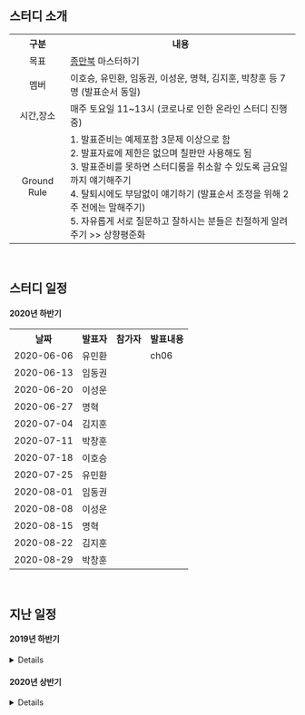 ## 스터디 소개
<table>
  <tr><th>구분</th><th>내용</th></tr>
  <tr><td align="center">목표</td><td><a href="https://book.naver.com/bookdb/book_detail.nhn?bid=7058764">종만북</a> 마스터하기</td></tr>
  <tr><td align="center">멤버</td><td>이호승, 유민환, 임동권, 이성운, 명혁, 김지훈, 박창훈 등 7명 (발표순서 동일) </td></tr>
  <tr><td align="center">시간,장소</td><td>매주 토요일 11~13시 (코로나로 인한 온라인 스터디 진행 중)</td></tr>
  <tr>
    <td align="center">Ground Rule</td>
    <td>
      1. 발표준비는 예제포함 3문제 이상으로 함<br>
      2. 발표자료에 제한은 없으며 칠판만 사용해도 됨<br>
      3. 발표준비를 못하면 스터디룸을 취소할 수 있도록 금요일까지 얘기해주기<br>
      4. 탈퇴시에도 부담없이 얘기하기 (발표순서 조정을 위해 2주 전에는 말해주기)<br>
      5. 자유롭게 서로 질문하고 잘하시는 분들은 친절하게 알려주기 >> 상향평준화<br>
    </td>
  </tr>
</table>

&nbsp;  

## 스터디 일정

#### 2020년 하반기
<table>
  <tr><th>날짜</th><th>발표자</th><th>참가자</th><th>발표내용</th></tr>
  <tr><td>2020-06-06</td><td>유민환</td><td></td><td>ch06</td>
  <tr><td>2020-06-13</td><td>임동권</td><td> </td><td> </td>
  <tr><td>2020-06-20</td><td>이성운</td><td> </td><td> </td>
  <tr><td>2020-06-27</td><td>명혁  </td><td> </td><td> </td>
  <tr><td>2020-07-04</td><td>김지훈</td><td> </td><td> </td>
  <tr><td>2020-07-11</td><td>박창훈</td><td> </td><td>	</td>
  <tr><td>2020-07-18</td><td>이호승</td><td> </td><td> </td>
  <tr><td>2020-07-25</td><td>유민환</td><td> </td><td> </td>
  <tr><td>2020-08-01</td><td>임동권</td><td> </td><td> </td>
  <tr><td>2020-08-08</td><td>이성운</td><td> </td><td>	</td>
  <tr><td>2020-08-15</td><td>명혁  </td><td> </td><td>	</td>
  <tr><td>2020-08-22</td><td>김지훈</td><td> </td><td>	</td>
  <tr><td>2020-08-29</td><td>박창훈</td><td> </td><td>	</td>
</table>

&nbsp;  

## 지난 일정

#### 2019년 하반기
<details>
<table>
  <tr><th>날짜</th><th>발표자</th><th>참가자</th><th>발표내용</th></tr>
  <tr><td>2019-08-31</td><td>명혁  </td><td>이재하,임동권,정신훈,정지완</td><td><a href="2019_2nd/ch01-03/ch01-03.md">ch01~ch03</a>, <a href="2019_2nd/ch04/ch04.md">ch04</a></td>
  <tr><td>2019-09-14</td><td>명혁  </td><td>임동권,김진태     </td><td><a href="2019_2nd/ch06/ch06.md">ch06</a></td>
  <tr><td>2019-09-21</td><td>김진태</td><td>임동권,명혁       </td><td><a href="2019_2nd/ch07/ch07.md">ch07</a></td>
  <tr><td>2019-10-05</td><td>이재하</td><td>임동권,명혁,김진태 </td><td><a href="2019_2nd/ch08/ch08(1).md">ch08(1)</a></td>
  <tr><td>2019-10-12</td><td>임동권</td><td>이재하,명혁,김진태,김지훈,오지원,이호승,허민경 </td><td><a href="2019_2nd/ch08/ch08(2).md">ch08(2)</a></td>
  <tr><td>2019-10-19</td><td>명혁  </td><td>임동권,이재하,김진태,오지원,허민경  </td><td><a href="2019_2nd/ch08/ch08(3).md">ch08(3)</a></td>
  <tr><td>2019-10-26</td><td>김진태</td><td>이재하,임동권,김지훈,오지원,이호승,허민경 </td><td><a href="2019_2nd/ch08/ch08(4).md">ch08(4)</a> </td>
  <tr><td>2019-11-02</td><td>이호승</td><td>오지원,임동권,이재하</td><td><a href="2019_2nd/ch10/ch10(1).md">ch10(1)</a></td>
  <tr><td>2019-11-09</td><td>오지원</td><td>김진태,이호승,임동권</td><td><a href="2019_2nd/ch16/ch16.md">ch16</a></td>
  <tr><td>2019-11-16</td><td>김지훈</td><td>명혁,김진태,임동권</td><td><a href="2019_2nd/ch17/ch17.md">ch17</a></td>
  <tr><td>2019-11-23</td><td>이재하</td><td>임동권,명혁,김진태,오지원,김지훈</td><td><a href="2019_2nd/ch18/ch18.md">ch18</a></td>
  <tr><td>2019-11-30</td><td>임동권</td><td>명혁,김진태,김지훈</td><td><a href="2019_2nd/ch19/ch19.md">ch19</a></td>
  <tr><td>2019-12-07</td><td>명혁  </td><td>김진태,임동권,이성운,김지훈</td><td><a href="2019_2nd/ch20/ch20.md#문자열-검색--단순한-알고리즘">ch20(1)</a></td>
  <tr><td>2019-12-14</td><td>김진태</td><td>명혁,임동권,이성운,이호승,오지원</td><td><a href="2019_2nd/ch20/ch20.md#접미사-배열-알고리즘--단순한-버전">ch20(2)</a></td>
  <tr><td>2019-12-21</td><td>김지훈</td><td>명혁,김진태,임동권,이성운</td><td><a href="2019_2nd/ch21/ch21.md">ch21</a>, <a href="2019_2nd/ch22/ch22(1).md">ch22(1)</a> </td>
  <tr><td>2019-12-28</td><td>오지원</td><td>김진태,김지훈,명혁,임동권,이성운,이호승</td><td><a href="2019_2nd/ch22/ch22(2).md">ch22(2)</a> </td>
</table>
</details>

#### 2020년 상반기
<details>
<table>
  <tr><th>날짜</th><th>발표자</th><th>참가자</th><th>발표내용</th></tr>
  <tr><td>2020-01-04</td><td>이호승</td><td>김진태,김지훈,임동권,이성운,명혁</td><td><a href="2020_1st/ch23-24/ch23-24.md"</a>ch23~ch24(1)</td>
  <tr><td>2020-01-11</td><td>임동권</td><td>김진태,김지훈,이성운,명혁</td><td><a href="2020_1st/ch24-25/ch24-25.md"</a>ch24(2)~ch25</td>
  <tr><td>2020-02-01</td><td>이성운</td><td>명혁,임동권,김지훈,유민환</td><td><a href="2020_1st/ch26/ch26_Trie.md"</a>ch26</td>
  <tr><td>2020-03-01</td><td>명혁  </td><td>임동권,이성운,유민환</td><td><a href="2020_1st/ch27-28/ch27-28(1).md"</a>ch27~28(1)</td>
  <tr><td>2020-03-21</td><td>김지훈</td><td>명혁,임동권,이성운,유민환,김지훈</td><td><a href="2020_1st/ch27-28/ch28(2).md"</a>ch28(2)</td>
  <tr><td>2020-04-04</td><td>이호승</td><td>명혁,임동권,이성운,유민환</td><td>ch29</td>
  <tr><td>2020-04-18</td><td>임동권</td><td>명혁,임동권,이성운,김지훈,이호승</td><td><a href="2020_1st/ch30/ch30(1).md"</a>ch30(1)</td>
  <tr><td>2020-05-02</td><td>이성운</td><td>명혁,임동권,이성운,이호승</td><td><a href="2020_1st/ch30/ch30(2).md"</a>ch30(2)</td>
  <tr><td>2020-05-09</td><td>명혁  </td><td>임동권,이성운,김지훈</td><td><a href="2020_1st/ch31/ch31.md"</a>ch31</td>
  <tr><td>2020-05-23</td><td>김지훈</td><td>명혁,이성운,이호승</td><td><a href="2020_1st/ch32/ch32(1).md"</a>ch32(1)</td>
  <tr><td>2020-05-30</td><td>이호승</td><td>명혁, 임동권, 박창훈, 이성운</td><td><a href="2020_1st/ch32/ch32(2).md"</a>ch32(2)</td>
</table>
</details>

